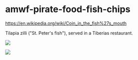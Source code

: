 # amwf-pirate-food-fish-chips

https://en.wikipedia.org/wiki/Coin_in_the_fish%27s_mouth


Tilapia zilli ("St. Peter's fish"), served in a Tiberias restaurant.

![](https://upload.wikimedia.org/wikipedia/commons/thumb/4/4f/Tilapia_zillii_Kineret.jpg/440px-Tilapia_zillii_Kineret.jpg)


![](https://preview.redd.it/jaa5g6zysq641.jpg?width=640&crop=smart&auto=webp&s=ea5dccdf592d51108b7a2bf4629c94237947a616)
